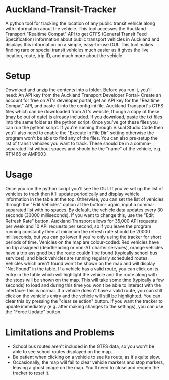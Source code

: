 # Auckland-Transit-Tracker
A python tool for tracking the location of any public transit vehicle along with information about the vehicle.
This tool accesses the Auckland Transport "Realtime Compat" API to get GTFS (General Transit Feed Specification) information about public transport vehicles in Auckland and displays this information on a simple, easy-to-use GUI. This tool makes finding rare or special transit vehicles much easier as it gives the live location, route, trip ID, and much more about the vehicle.

# Setup
Download and unzip the contents into a folder. Before you run it, you'll need:
An API key from the Auckland Transport Developer Portal- Create an account for free on AT's developer portal, get an API key for the "Realtime Compat" API, and paste it into the config.ini file.
Auckland Transport's GTFS files which can be downloaded from AT's website, though a copy of these (may be out of date) is already included. If you download, paste the txt files into the same folder as the python script.
Once you've got these files you can run the python script. If you're running through Visual Studio Code then you'll also need to enable the "Execute in File Dir" setting otherwise the program won't be able to find any of the files.
You can also pre-setup the list of transit vehicles you want to track. These should be in a comma-separated list without spaces and should be the "name" of the vehicle, e.g. RT1466 or AMP903

# Usage
Once you run the python script you'll see the GUI. If you've set up the list of vehicles to track then it'll update periodically and display vehicle information in the table at the top. Otherwise, you can set the list of vehicles through the "Edit Vehicles" option at the bottom- again, input a comma-separated list with no spaces.
By default, the vehicle data updates every 30 seconds (30000 milliseconds). If you want to change this, use the "Edit Refresh Rate" button. Auckland Transport allows for 35,000 API requests per week and 10 API requests per second, so if you leave the program running constantly then at minimum the refresh rate should be 20000 milliseconds, but you can go lower if you're only using the tracker for short periods of time.
Vehicles on the map are colour-coded: Red vehicles have no trip assigned (deadheading or non-AT charter services), orange vehicles have a trip assigned but the route couldn't be found (typically school bus services), and black vehicles are running regularly scheduled routes. Vehicles which aren't found won't be shown on the map and will display "Not Found" in the table.
If a vehicle has a valid route, you can click on its entry in the table which will highlight the vehicle and the route along with the stops will be shown on the map. This will take some time (typically a few seconds) to load and during this time you won't be able to interact with the interface- this is normal. If a vehicle doesn't have a valid route, you can still click on the vehicle's entry and the vehicle will still be highlighted. You can clear this by pressing the "clear selection" button.
If you want the tracker to update immediately (e.g. after making changes to the settings), you can use the "Force Update" button.

# Limitations and Problems
- School bus routes aren't included in the GTFS data, so you won't be able to see school routes displayed on the map.
- Be patient when clicking on a vehicle to see its route, as it's quite slow.
- Occasionally, the map will fail to clear vehicle markers and stop markers, leaving a ghost image on the map. You'll need to close and reopen the tracker to reset it.
